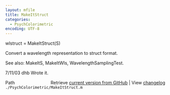 ```yaml
---
layout: mfile
title: MakeItStruct
categories:
  - PsychColorimetric
encoding: UTF-8
---
```


wlstruct = MakeItStruct\(S\)

Convert a wavelength representation to struct format.

See also: MakeItS, MakeItWls, WavelengthSamplingTest.

7/11/03  dhb  Wrote it.


<div class="code_header" style="text-align:right;">
  <span style="float:left;">Path&nbsp;&nbsp;</span> <span class="counter">Retrieve <a href=
  "https://raw.github.com/Psychtoolbox-3/Psychtoolbox-3/beta/./PsychColorimetric/MakeItStruct.m">current version from GitHub</a> | View <a href=
  "https://github.com/Psychtoolbox-3/Psychtoolbox-3/commits/beta/./PsychColorimetric/MakeItStruct.m">changelog</a></span>
</div>
<div class="code">
  <code>./PsychColorimetric/MakeItStruct.m</code>
</div>
